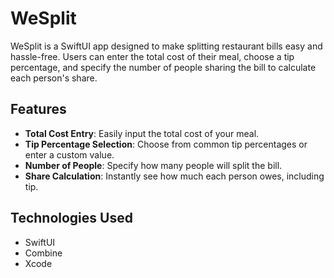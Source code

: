 # WeSplit

WeSplit is a SwiftUI app designed to make splitting restaurant bills easy and hassle-free. Users can enter the total cost of their meal, choose a tip percentage, and specify the number of people sharing the bill to calculate each person's share.

## Features

- **Total Cost Entry**: Easily input the total cost of your meal.
- **Tip Percentage Selection**: Choose from common tip percentages or enter a custom value.
- **Number of People**: Specify how many people will split the bill.
- **Share Calculation**: Instantly see how much each person owes, including tip.

## Technologies Used

- SwiftUI
- Combine
- Xcode
